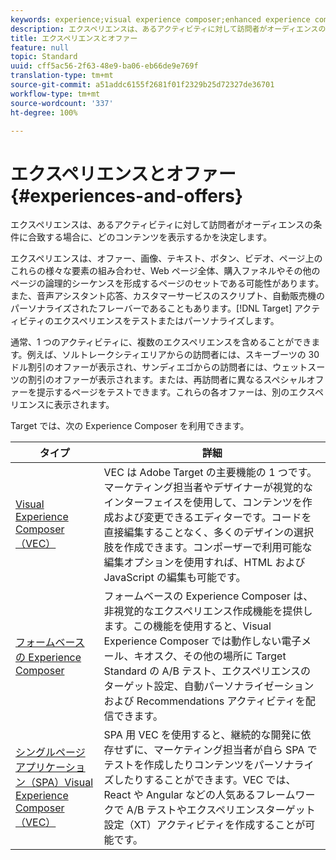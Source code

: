 ```yaml
---
keywords: experience;visual experience composer;enhanced experience composer;form based experience composer;form composer;visual composer;experience composer;mixed content;iframe;iframe busting;bust iframe;x-frame-options;x frame options;cross origin;cross origin issues;authentication workflow
description: エクスペリエンスは、あるアクティビティに対して訪問者がオーディエンスの条件に合致する場合に、どのコンテンツを表示するかを決定します。
title: エクスペリエンスとオファー
feature: null
topic: Standard
uuid: cff5ac56-2f63-48e9-ba06-eb66de9e769f
translation-type: tm+mt
source-git-commit: a51addc6155f2681f01f2329b25d72327de36701
workflow-type: tm+mt
source-wordcount: '337'
ht-degree: 100%

---
```



# エクスペリエンスとオファー{#experiences-and-offers}

エクスペリエンスは、あるアクティビティに対して訪問者がオーディエンスの条件に合致する場合に、どのコンテンツを表示するかを決定します。

エクスペリエンスは、オファー、画像、テキスト、ボタン、ビデオ、ページ上のこれらの様々な要素の組み合わせ、Web ページ全体、購入ファネルやその他のページの論理的シーケンスを形成するページのセットである可能性があります。また、音声アシスタント応答、カスタマーサービスのスクリプト、自動販売機のパーソナライズされたフレーバーであることもあります。[!DNL Target] アクティビティのエクスペリエンスをテストまたはパーソナライズします。

通常、1 つのアクティビティに、複数のエクスペリエンスを含めることができます。例えば、ソルトレークシティエリアからの訪問者には、スキーブーツの 30 ドル割引のオファーが表示され、サンディエゴからの訪問者には、ウェットスーツの割引のオファーが表示されます。または、再訪問者に異なるスペシャルオファーを提示するページをテストできます。これらの各オファーは、別のエクスペリエンスに表示されます。

Target では、次の Experience Composer を利用できます。

| タイプ | 詳細 |
| --- | --- |
| [Visual Experience Composer（VEC）](../c-experiences/c-visual-experience-composer/visual-experience-composer.md#concept_CF63320EB8924B2F9BDA3C72256DCE50) | VEC は Adobe Target の主要機能の 1 つです。マーケティング担当者やデザイナーが視覚的なインターフェイスを使用して、コンテンツを作成および変更できるエディターです。コードを直接編集することなく、多くのデザインの選択肢を作成できます。コンポーザーで利用可能な編集オプションを使用すれば、HTML および JavaScript の編集も可能です。 |
| [フォームベースの Experience Composer](../c-experiences/form-experience-composer.md#task_FAC842A6535045B68B4C1AD3E657E56E) | フォームベースの Experience Composer は、非視覚的なエクスペリエンス作成機能を提供します。この機能を使用すると、Visual Experience Composer では動作しない電子メール、キオスク、その他の場所に Target Standard の A/B テスト、エクスペリエンスのターゲット設定、自動パーソナライゼーションおよび Recommendations アクティビティを配信できます。 |
| [シングルページアプリケーション（SPA）Visual Experience Composer（VEC）](/help/c-experiences/spa-visual-experience-composer.md) | SPA 用 VEC を使用すると、継続的な開発に依存せずに、マーケティング担当者が自ら SPA でテストを作成したりコンテンツをパーソナライズしたりすることができます。VEC では、React や Angular などの人気あるフレームワークで A/B テストやエクスペリエンスターゲット設定（XT）アクティビティを作成することが可能です。 |
